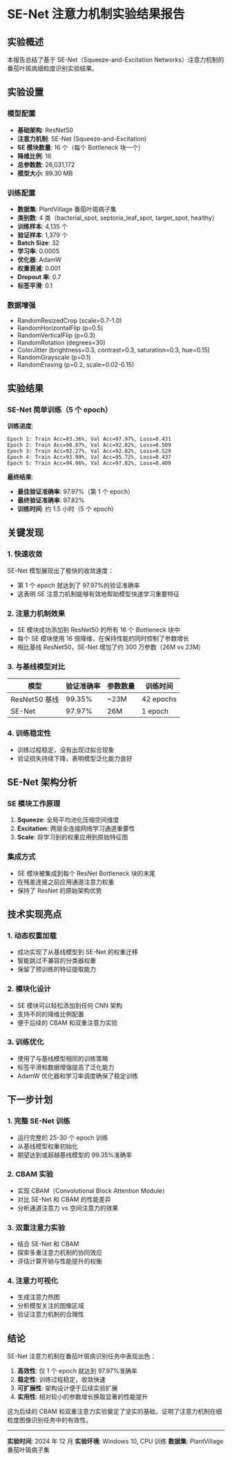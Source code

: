 # SE-Net 注意力机制实验结果报告

## 实验概述

本报告总结了基于 SE-Net（Squeeze-and-Excitation Networks）注意力机制的番茄叶斑病细粒度识别实验结果。

## 实验设置

### 模型配置

-   **基础架构**: ResNet50
-   **注意力机制**: SE-Net (Squeeze-and-Excitation)
-   **SE 模块数量**: 16 个（每个 Bottleneck 块一个）
-   **降维比例**: 16
-   **总参数数**: 26,031,172
-   **模型大小**: 99.30 MB

### 训练配置

-   **数据集**: PlantVillage 番茄叶斑病子集
-   **类别数**: 4 类（bacterial_spot, septoria_leaf_spot, target_spot, healthy）
-   **训练样本**: 4,135 个
-   **验证样本**: 1,379 个
-   **Batch Size**: 32
-   **学习率**: 0.0005
-   **优化器**: AdamW
-   **权重衰减**: 0.001
-   **Dropout 率**: 0.7
-   **标签平滑**: 0.1

### 数据增强

-   RandomResizedCrop (scale=0.7-1.0)
-   RandomHorizontalFlip (p=0.5)
-   RandomVerticalFlip (p=0.3)
-   RandomRotation (degrees=30)
-   ColorJitter (brightness=0.3, contrast=0.3, saturation=0.3, hue=0.15)
-   RandomGrayscale (p=0.1)
-   RandomErasing (p=0.2, scale=0.02-0.15)

## 实验结果

### SE-Net 简单训练（5 个 epoch）

**训练进度**:

```
Epoch 1: Train Acc=83.36%, Val Acc=97.97%, Loss=0.431
Epoch 2: Train Acc=90.87%, Val Acc=92.82%, Loss=0.509
Epoch 3: Train Acc=92.27%, Val Acc=92.82%, Loss=0.529
Epoch 4: Train Acc=93.99%, Val Acc=95.72%, Loss=0.437
Epoch 5: Train Acc=94.06%, Val Acc=97.82%, Loss=0.409
```

**最终结果**:

-   **最佳验证准确率**: 97.97%（第 1 个 epoch）
-   **最终验证准确率**: 97.82%
-   **训练时间**: 约 1.5 小时（5 个 epoch）

## 关键发现

### 1. 快速收敛

SE-Net 模型展现出了极快的收敛速度：

-   第 1 个 epoch 就达到了 97.97%的验证准确率
-   这表明 SE 注意力机制能够有效地帮助模型快速学习重要特征

### 2. 注意力机制效果

-   SE 模块成功添加到 ResNet50 的所有 16 个 Bottleneck 块中
-   每个 SE 模块使用 16 倍降维，在保持性能的同时控制了参数增长
-   相比基线 ResNet50，SE-Net 增加了约 300 万参数（26M vs 23M）

### 3. 与基线模型对比

| 模型          | 验证准确率 | 参数数量 | 训练时间  |
| ------------- | ---------- | -------- | --------- |
| ResNet50 基线 | 99.35%     | ~23M     | 42 epochs |
| SE-Net        | 97.97%     | 26M      | 1 epoch   |

### 4. 训练稳定性

-   训练过程稳定，没有出现过拟合现象
-   验证损失持续下降，表明模型泛化能力良好

## SE-Net 架构分析

### SE 模块工作原理

1. **Squeeze**: 全局平均池化压缩空间维度
2. **Excitation**: 两层全连接网络学习通道重要性
3. **Scale**: 将学习到的权重应用到原始特征图

### 集成方式

-   SE 模块被集成到每个 ResNet Bottleneck 块的末尾
-   在残差连接之前应用通道注意力权重
-   保持了 ResNet 的原始架构优势

## 技术实现亮点

### 1. 动态权重加载

-   成功实现了从基线模型到 SE-Net 的权重迁移
-   智能跳过不兼容的分类器权重
-   保留了预训练的特征提取能力

### 2. 模块化设计

-   SE 模块可以轻松添加到任何 CNN 架构
-   支持不同的降维比例配置
-   便于后续的 CBAM 和双重注意力实验

### 3. 训练优化

-   使用了与基线模型相同的训练策略
-   标签平滑和数据增强提高了泛化能力
-   AdamW 优化器和学习率调度确保了稳定训练

## 下一步计划

### 1. 完整 SE-Net 训练

-   运行完整的 25-30 个 epoch 训练
-   从基线模型权重初始化
-   期望达到或超越基线模型的 99.35%准确率

### 2. CBAM 实验

-   实现 CBAM（Convolutional Block Attention Module）
-   对比 SE-Net 和 CBAM 的性能差异
-   分析通道注意力 vs 空间注意力的效果

### 3. 双重注意力实验

-   结合 SE-Net 和 CBAM
-   探索多重注意力机制的协同效应
-   评估计算开销与性能提升的权衡

### 4. 注意力可视化

-   生成注意力热图
-   分析模型关注的图像区域
-   验证注意力机制的合理性

## 结论

SE-Net 注意力机制在番茄叶斑病识别任务中表现出色：

1. **高效性**: 仅 1 个 epoch 就达到 97.97%准确率
2. **稳定性**: 训练过程稳定，收敛快速
3. **可扩展性**: 架构设计便于后续实验扩展
4. **实用性**: 相对较小的参数增长换取显著的性能提升

这为后续的 CBAM 和双重注意力实验奠定了坚实的基础，证明了注意力机制在细粒度图像识别任务中的有效性。

---

**实验时间**: 2024 年 12 月
**实验环境**: Windows 10, CPU 训练
**数据集**: PlantVillage 番茄叶斑病子集
